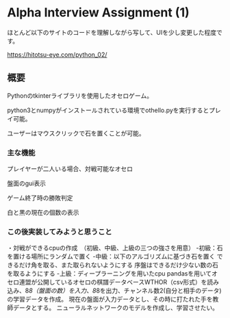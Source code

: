 # Alpha Interview Assignment (1)

ほとんど以下のサイトのコードを理解しながら写して、UIを少し変更した程度です。

https://hitotsu-eye.com/python_02/

## 概要
Pythonのtkinterライブラリを使用したオセロゲーム。

python3とnumpyがインストールされている環境でothello.pyを実行するとプレイ可能。

ユーザーはマウスクリックで石を置くことが可能。

### 主な機能

プレイヤーが二人いる場合、対戦可能なオセロ

盤面のgui表示

ゲーム終了時の勝敗判定

白と黒の現在の個数の表示

### この後実装してみようと思うこと

・対戦ができるcpuの作成　（初級、中級、上級の三つの強さを用意）
-初級：石を置ける場所にランダムで置く
-中級：以下のアルゴリズムに基づき石を置く
  できるだけ角を取る、また取られないようにする
  序盤はできるだけ少ない数の石を取るようにする
-上級：ディープラーニングを用いたcpu
pandasを用いてオセロ連盟が公開しているオセロの棋譜データベースWTHOR（csv形式）を読み込み、8*8（盤面の数）を入力、8*8を出力、チャンネル数2(自分と相手のデータ)の学習データを作成。
現在の盤面が入力データとし、その時に打たれた手を教師データとする。
ニューラルネットワークのモデルを作成し、学習させたい。



